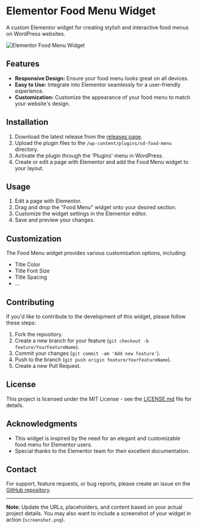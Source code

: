 # Elementor Food Menu Widget

A custom Elementor widget for creating stylish and interactive food menus on WordPress websites.

![Elementor Food Menu Widget](screenshot.png)

## Features

- **Responsive Design:** Ensure your food menu looks great on all devices.
- **Easy to Use:** Integrate into Elementor seamlessly for a user-friendly experience.
- **Customization:** Customize the appearance of your food menu to match your website's design.

## Installation

1. Download the latest release from the [releases page](https://github.com/dev-alamin/elementor-food-menu/releases).
2. Upload the plugin files to the `/wp-content/plugins/sd-food-menu` directory.
3. Activate the plugin through the 'Plugins' menu in WordPress.
4. Create or edit a page with Elementor and add the Food Menu widget to your layout.

## Usage

1. Edit a page with Elementor.
2. Drag and drop the "Food Menu" widget onto your desired section.
3. Customize the widget settings in the Elementor editor.
4. Save and preview your changes.

## Customization

The Food Menu widget provides various customization options, including:

- Title Color
- Title Font Size
- Title Spacing
- ...

## Contributing

If you'd like to contribute to the development of this widget, please follow these steps:

1. Fork the repository.
2. Create a new branch for your feature (`git checkout -b feature/YourFeatureName`).
3. Commit your changes (`git commit -am 'Add new feature'`).
4. Push to the branch (`git push origin feature/YourFeatureName`).
5. Create a new Pull Request.

## License

This project is licensed under the MIT License - see the [LICENSE.md](LICENSE.md) file for details.

## Acknowledgments

- This widget is inspired by the need for an elegant and customizable food menu for Elementor users.
- Special thanks to the Elementor team for their excellent documentation.

## Contact

For support, feature requests, or bug reports, please create an issue on the [GitHub repository](https://github.com/dev-alamin/elementor-food-menu/issues).

---

**Note:** Update the URLs, placeholders, and content based on your actual project details. You may also want to include a screenshot of your widget in action (`screenshot.png`).
